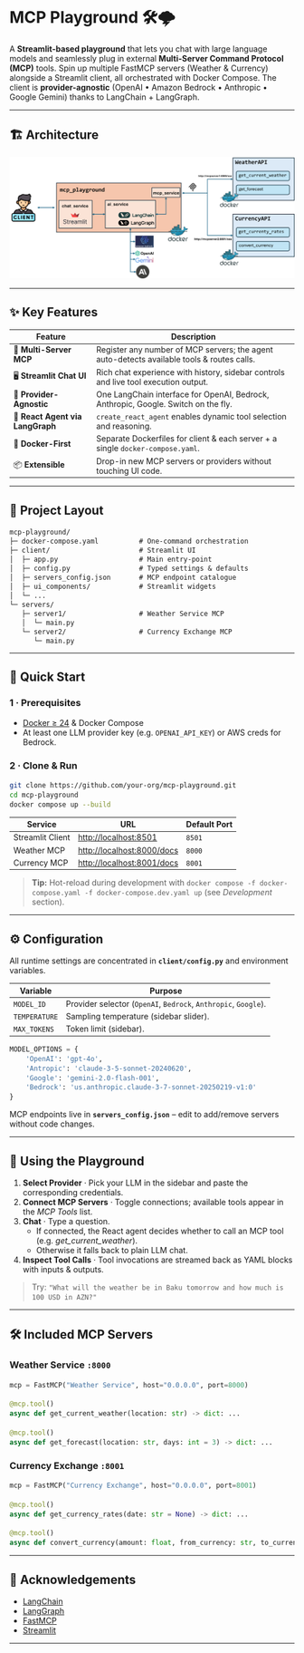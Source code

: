 # MCP Playground 🛠️🌩️

A **Streamlit-based playground** that lets you chat with large language models and seamlessly plug in external **Multi-Server Command Protocol (MCP)** tools.  Spin up multiple FastMCP servers (Weather & Currency) alongside a Streamlit client, all orchestrated with Docker Compose.  The client is **provider-agnostic** (OpenAI • Amazon Bedrock • Anthropic • Google Gemini) thanks to LangChain + LangGraph.

---
## 🏗️ Architecture
![Architecture](assets/mcp_playground.png)

---

## ✨ Key Features

| Feature | Description |
| ------- | ----------- |
| 🔌 **Multi-Server MCP** | Register any number of MCP servers; the agent auto-detects available tools & routes calls. |
| 🖥️ **Streamlit Chat UI** | Rich chat experience with history, sidebar controls and live tool execution output. |
| 🧩 **Provider-Agnostic** | One LangChain interface for OpenAI, Bedrock, Anthropic, Google. Switch on the fly. |
| 🤖 **React Agent via LangGraph** | `create_react_agent` enables dynamic tool selection and reasoning. |
| 🐳 **Docker-First** | Separate Dockerfiles for client & each server + a single `docker-compose.yaml`. |
| 📦 **Extensible** | Drop-in new MCP servers or providers without touching UI code. |
---

## 📂 Project Layout

```text
mcp-playground/
├─ docker-compose.yaml          # One-command orchestration
├─ client/                      # Streamlit UI
│  ├─ app.py                    # Main entry-point
│  ├─ config.py                 # Typed settings & defaults
│  ├─ servers_config.json       # MCP endpoint catalogue
│  ├─ ui_components/            # Streamlit widgets
│  └─ ...
└─ servers/
   ├─ server1/                  # Weather Service MCP
   │  └─ main.py
   └─ server2/                  # Currency Exchange MCP
      └─ main.py
```

---

## 🚀 Quick Start

### 1 · Prerequisites

* [Docker ≥ 24](https://docs.docker.com/) & Docker Compose
* At least one LLM provider key (e.g. `OPENAI_API_KEY`) or AWS creds for Bedrock.

### 2 · Clone & Run

```bash
git clone https://github.com/your-org/mcp-playground.git
cd mcp-playground
docker compose up --build
```

| Service | URL | Default Port |
| ------- | --- | ------------ |
| Streamlit Client | <http://localhost:8501> | `8501` |
| Weather MCP | <http://localhost:8000/docs> | `8000` |
| Currency MCP | <http://localhost:8001/docs> | `8001` |

> **Tip:** Hot-reload during development with `docker compose -f docker-compose.yaml -f docker-compose.dev.yaml up` (see *Development* section).

---

## ⚙️ Configuration

All runtime settings are concentrated in **`client/config.py`** and environment variables.

| Variable | Purpose |
| -------- | ------- |
| `MODEL_ID` | Provider selector (`OpenAI`, `Bedrock`, `Anthropic`, `Google`).
| `TEMPERATURE` | Sampling temperature (sidebar slider). |
| `MAX_TOKENS` | Token limit (sidebar). |
```python
MODEL_OPTIONS = {
    'OpenAI': 'gpt-4o',
    'Antropic': 'claude-3-5-sonnet-20240620',
    'Google': 'gemini-2.0-flash-001',
    'Bedrock': 'us.anthropic.claude-3-7-sonnet-20250219-v1:0'
}
```
MCP endpoints live in **`servers_config.json`** – edit to add/remove servers without code changes.

---

## 💬 Using the Playground

1. **Select Provider** · Pick your LLM in the sidebar and paste the corresponding credentials.
2. **Connect MCP Servers** · Toggle connections; available tools appear in the *MCP Tools* list.
3. **Chat** · Type a question.  
   * If connected, the React agent decides whether to call an MCP tool (e.g. *get_current_weather*).  
   * Otherwise it falls back to plain LLM chat.
4. **Inspect Tool Calls** · Tool invocations are streamed back as YAML blocks with inputs & outputs.

> Try: `"What will the weather be in Baku tomorrow and how much is 100 USD in AZN?"`

---

## 🛠️ Included MCP Servers

### Weather Service `:8000`

```python
mcp = FastMCP("Weather Service", host="0.0.0.0", port=8000)

@mcp.tool()
async def get_current_weather(location: str) -> dict: ...

@mcp.tool()
async def get_forecast(location: str, days: int = 3) -> dict: ...
```

### Currency Exchange `:8001`

```python
mcp = FastMCP("Currency Exchange", host="0.0.0.0", port=8001)

@mcp.tool()
async def get_currency_rates(date: str = None) -> dict: ...

@mcp.tool()
async def convert_currency(amount: float, from_currency: str, to_currency: str, date: str = None) -> dict: ...
```
---

## 🙏 Acknowledgements

* [LangChain](https://github.com/langchain-ai/langchain)  
* [LangGraph](https://github.com/langchain-ai/langgraph)  
* [FastMCP](https://github.com/langchain-ai/fastmcp)  
* [Streamlit](https://streamlit.io/)  

---

